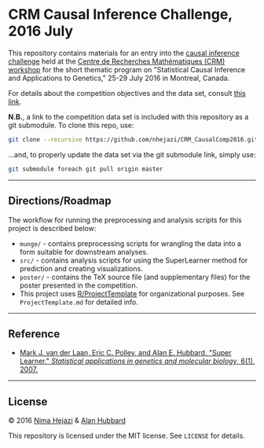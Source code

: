 # CRM Causal Inference Challenge, 2016 July

This repository contains materials for an entry into the [causal inference
challenge](http://www.crm.umontreal.ca/2016/Genetics16/competition_e.php) held
at the [Centre de Recherches Mathématiques (CRM)
workshop](http://www.crm.umontreal.ca/2016/Genetics16/index_e.php) for the short
thematic program on "Statistical Causal Inference and Applications to Genetics,"
25-29 July 2016 in Montreal, Canada.

For details about the competition objectives and the data set, consult [this
link](http://www.crm.umontreal.ca/2016/Genetics16/competition_e.php).

__N.B.__, a link to the competition data set is included with this repository as
a git submodule. To clone this repo, use:

```bash
git clone --recursive https://github.com/nhejazi/CRM_CausalComp2016.git
```

...and, to properly update the data set via the git submodule link, simply use:

```bash
git submodule foreach git pull origin master
```

---

## Directions/Roadmap

The workflow for running the preprocessing and analysis scripts for this project
is described below:

* `munge/` - contains preprocessing scripts for wrangling the data into a form
    suitable for downstream analyses.
* `src/` - contains analysis scripts for using the SuperLearner method for
    prediction and creating visualizations.
* `poster/` - contains the TeX source file (and supplementary files) for the
    poster presented in the competition.
* This project uses [R/ProjectTemplate](http://projecttemplate.net/index.html)
    for organizational purposes. See `ProjectTemplate.md` for detailed info.

---

## Reference

* [Mark J. van der Laan, Eric C. Polley, and Alan E. Hubbard. "Super Learner."
  _Statistical applications in genetics and molecular biology_, 6(1),
  2007.](http://biostats.bepress.com/ucbbiostat/paper222/)

---

## License

&copy; 2016 [Nima Hejazi](http://www.nimahejazi.org) & [Alan
Hubbard](http://hubbard.berkeley.edu)

This repository is licensed under the MIT license. See `LICENSE` for details.
